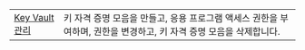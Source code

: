 |  |  |
|---------|---------|
| [Key Vault 관리][1] | 키 자격 증명 모음을 만들고, 응용 프로그램 액세스 권한을 부여하며, 권한을 변경하고, 키 자격 증명 모음을 삭제합니다. |

[1]: https://azure.microsoft.com/en-us/resources/samples/key-vault-java-manage-key-vaults/